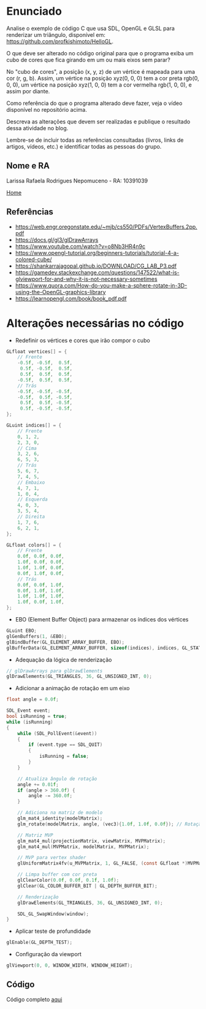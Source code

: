 # Enunciado

Analise o exemplo de código C que usa SDL, OpenGL e GLSL para renderizar um triângulo, disponível em: https://github.com/profkishimoto/HelloGL.

O que deve ser alterado no código original para que o programa exiba um cubo de cores que fica girando em um ou mais eixos sem parar?

No "cubo de cores", a posição (x, y, z) de um vértice é mapeada para uma cor (r, g, b). Assim, um vértice na posição xyz(0, 0, 0) tem a cor preta rgb(0, 0, 0), um vértice na posição xyz(1, 0, 0) tem a cor vermelha rgb(1, 0, 0), e assim por diante.

Como referência do que o programa alterado deve fazer, veja o vídeo disponível no repositório acima.

Descreva as alterações que devem ser realizadas e publique o resultado dessa atividade no blog.

Lembre-se de incluir todas as referências consultadas (livros, links de artigos, vídeos, etc.) e identificar todas as pessoas do grupo.

## Nome e RA
Larissa Rafaela Rodrigues Nepomuceno - RA: 10391039

[Home](README.md)

## Referências
- https://web.engr.oregonstate.edu/~mjb/cs550/PDFs/VertexBuffers.2pp.pdf
- https://docs.gl/gl3/glDrawArrays
- https://www.youtube.com/watch?v=o8Nb3HR4n9c
- https://www.opengl-tutorial.org/beginners-tutorials/tutorial-4-a-colored-cube/
- https://shankarrajagopal.github.io/DOWNLOAD/CG_LAB_P3.pdf
- https://gamedev.stackexchange.com/questions/147522/what-is-glviewport-for-and-why-it-is-not-necessary-sometimes
- https://www.quora.com/How-do-you-make-a-sphere-rotate-in-3D-using-the-OpenGL-graphics-library
- https://learnopengl.com/book/book_pdf.pdf


# Alterações necessárias no código
- Redefinir os vértices e cores que irão compor o cubo
``` c
GLfloat vertices[] = {
    // Frente
    -0.5f, -0.5f,  0.5f,
     0.5f, -0.5f,  0.5f,
     0.5f,  0.5f,  0.5f,
    -0.5f,  0.5f,  0.5f,
    // Trás
    -0.5f, -0.5f, -0.5f,
    -0.5f,  0.5f, -0.5f,
     0.5f,  0.5f, -0.5f,
     0.5f, -0.5f, -0.5f,
};

GLuint indices[] = {
    // Frente
    0, 1, 2,
    2, 3, 0,
    // Cima
    3, 2, 6,
    6, 5, 3,
    // Trás
    5, 6, 7,
    7, 4, 5,
    // Embaixo
    4, 7, 1,
    1, 0, 4,
    // Esquerda
    4, 0, 3,
    3, 5, 4,
    // Direita
    1, 7, 6,
    6, 2, 1,
};

GLfloat colors[] = {
    // Frente
    0.0f, 0.0f, 0.0f,
    1.0f, 0.0f, 0.0f,
    1.0f, 1.0f, 0.0f,
    0.0f, 1.0f, 0.0f,
    // Trás
    0.0f, 0.0f, 1.0f,
    0.0f, 1.0f, 1.0f,
    1.0f, 1.0f, 1.0f,
    1.0f, 0.0f, 1.0f,
};


```

- EBO (Element Buffer Object) para armazenar os índices dos vértices
``` c
GLuint EBO;
glGenBuffers(1, &EBO);
glBindBuffer(GL_ELEMENT_ARRAY_BUFFER, EBO);
glBufferData(GL_ELEMENT_ARRAY_BUFFER, sizeof(indices), indices, GL_STATIC_DRAW);

```

- Adequação da lógica de renderização
``` c
// glDrawArrays para glDrawElements
glDrawElements(GL_TRIANGLES, 36, GL_UNSIGNED_INT, 0);
```

- Adicionar a animação de rotação em um eixo
``` c
float angle = 0.0f;

SDL_Event event;
bool isRunning = true;
while (isRunning)
{
    while (SDL_PollEvent(&event))
    {
        if (event.type == SDL_QUIT)
        {
            isRunning = false;
        }
    }

    // Atualiza ângulo de rotação
    angle += 0.01f;
    if (angle > 360.0f) {
        angle -= 360.0f;
    }

    // Adiciona na matriz de modelo
    glm_mat4_identity(modelMatrix);
    glm_rotate(modelMatrix, angle, (vec3){1.0f, 1.0f, 0.0f}); // Rotação em torno dos eixos x e y

    // Matriz MVP
    glm_mat4_mul(projectionMatrix, viewMatrix, MVPMatrix);
    glm_mat4_mul(MVPMatrix, modelMatrix, MVPMatrix);

    // MVP para vertex shader
    glUniformMatrix4fv(u_MVPMatrix, 1, GL_FALSE, (const GLfloat *)MVPMatrix);

    // Limpa buffer com cor preta
    glClearColor(0.0f, 0.0f, 0.1f, 1.0f);
    glClear(GL_COLOR_BUFFER_BIT | GL_DEPTH_BUFFER_BIT);

    // Renderização
    glDrawElements(GL_TRIANGLES, 36, GL_UNSIGNED_INT, 0);

    SDL_GL_SwapWindow(window);
}

```

- Aplicar teste de profundidade
``` c
glEnable(GL_DEPTH_TEST);
```
- Configuração da viewport
``` c
glViewport(0, 0, WINDOW_WIDTH, WINDOW_HEIGHT);
```


## Código
Código completo [aqui](transformacoes.c)
